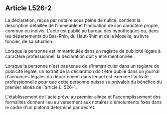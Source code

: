 Article L526-2
----
La déclaration, reçue par notaire sous peine de nullité, contient la description
détaillée de l'immeuble et l'indication de son caractère propre, commun ou
indivis. L'acte est publié au bureau des hypothèques ou, dans les départements
du Bas-Rhin, du Haut-Rhin et de la Moselle, au livre foncier, de sa situation.

Lorsque la personne est immatriculée dans un registre de publicité légale à
caractère professionnel, la déclaration doit y être mentionnée.

Lorsque la personne n'est pas tenue de s'immatriculer dans un registre de
publicité légale, un extrait de la déclaration doit être publié dans un journal
d'annonces légales du département dans lequel est exercée l'activité
professionnelle pour que cette personne puisse se prévaloir du bénéfice du
premier alinéa de l'article L. 526-1.

L'établissement de l'acte prévu au premier alinéa et l'accomplissement des
formalités donnent lieu au versement aux notaires d'émoluments fixes dans le
cadre d'un plafond déterminé par décret.
